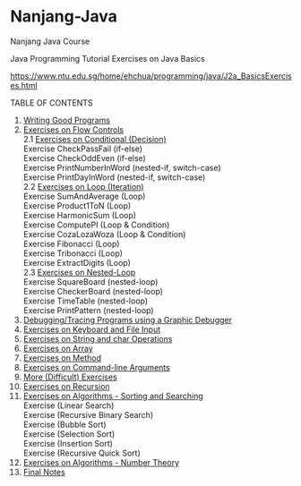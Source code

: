 # Nanjang-Java
Nanjang Java Course


Java Programming Tutorial
Exercises on Java Basics

https://www.ntu.edu.sg/home/ehchua/programming/java/J2a_BasicsExercises.html

TABLE OF CONTENTS <br />

1.  <a href="https://www.ntu.edu.sg/home/ehchua/programming/java/J2a_BasicsExercises.html#zz-1.">Writing Good Programs<a/><br />
2.  <a href="https://www.ntu.edu.sg/home/ehchua/programming/java/J2a_BasicsExercises.html#zz-2.">Exercises on Flow Controls<a/><br />
2.1  <a href="https://www.ntu.edu.sg/home/ehchua/programming/java/J2a_BasicsExercises.html#zz-2.1.">Exercises on Conditional (Decision)<a/><br />
Exercise CheckPassFail (if-else)<br />
Exercise CheckOddEven (if-else)<br />
Exercise PrintNumberInWord (nested-if, switch-case)<br />
Exercise PrintDayInWord (nested-if, switch-case)<br />
2.2   <a href="https://www.ntu.edu.sg/home/ehchua/programming/java/J2a_BasicsExercises.html#zz-2.2">Exercises on Loop (Iteration)<a/><br />
Exercise SumAndAverage (Loop)<br />
Exercise Product1ToN (Loop)<br/>
Exercise HarmonicSum (Loop)<br />
Exercise ComputePI (Loop & Condition)<br />
Exercise CozaLozaWoza (Loop & Condition)<br />
Exercise Fibonacci (Loop)<br />
Exercise Tribonacci (Loop)<br />
Exercise ExtractDigits (Loop)<br />
2.3   <a href="https://www.ntu.edu.sg/home/ehchua/programming/java/J2a_BasicsExercises.html#zz-2.3">Exercises on Nested-Loop<a/><br />
Exercise SquareBoard (nested-loop)<br />
Exercise CheckerBoard (nested-loop)<br />
Exercise TimeTable (nested-loop)<br />
Exercise PrintPattern (nested-loop)<br />
3.   <a href="https://www.ntu.edu.sg/home/ehchua/programming/java/J2a_BasicsExercises.html#zz-3.">Debugging/Tracing Programs using a Graphic Debugger<a/><br />
4.   <a href="https://www.ntu.edu.sg/home/ehchua/programming/java/J2a_BasicsExercises.html#zz-4.">Exercises on Keyboard and File Input<a/><br />
5.   <a href="https://www.ntu.edu.sg/home/ehchua/programming/java/J2a_BasicsExercises.html#zz-5.">Exercises on String and char Operations<a/><br />
6.   <a href="https://www.ntu.edu.sg/home/ehchua/programming/java/J2a_BasicsExercises.html#zz-6.">Exercises on Array<a/><br />
7.   <a href="https://www.ntu.edu.sg/home/ehchua/programming/java/J2a_BasicsExercises.html#zz-7.">Exercises on Method<a/><br />
8.   <a href="https://www.ntu.edu.sg/home/ehchua/programming/java/J2a_BasicsExercises.html#zz-8.">Exercises on Command-line Arguments<a/><br />
9.   <a href="https://www.ntu.edu.sg/home/ehchua/programming/java/J2a_BasicsExercises.html#zz-9.">More (Difficult) Exercises<a/><br />
10.   <a href="https://www.ntu.edu.sg/home/ehchua/programming/java/J2a_BasicsExercises.html#zz-10.">Exercises on Recursion<a/><br />
11.  <a href="https://www.ntu.edu.sg/home/ehchua/programming/java/J2a_BasicsExercises.html#zz-11" target="_blank">Exercises on Algorithms - Sorting and Searching</a><br />
  Exercise (Linear Search)<br />
  Exercise (Recursive Binary Search)<br />
  Exercise (Bubble Sort)<br />
  Exercise (Selection Sort)<br />
  Exercise (Insertion Sort)<br />
  Exercise (Recursive Quick Sort)<br />
12.   <a href="https://www.ntu.edu.sg/home/ehchua/programming/java/J2a_BasicsExercises.html#zz-12.">Exercises on Algorithms - Number Theory<a/><br />
13.   <a href="https://www.ntu.edu.sg/home/ehchua/programming/java/J2a_BasicsExercises.html#zz-13.">Final Notes<a/><br />
